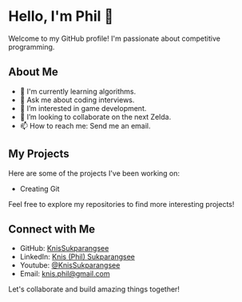 # Hello, I'm Phil 👋

Welcome to my GitHub profile! I'm passionate about competitive programming.

## About Me

- 🌱 I'm currently learning algorithms.
- 💬 Ask me about coding interviews.
- 👀 I’m interested in game development.
- 💞️ I’m looking to collaborate on the next Zelda.
- 📫 How to reach me: Send me an email.

## My Projects

Here are some of the projects I've been working on:

- Creating Git

Feel free to explore my repositories to find more interesting projects!

## Connect with Me

- GitHub: [KnisSukparangsee](https://github.com/KnisSukparangsee)
- LinkedIn: [Knis (Phil) Sukparangsee](https://linkedin.com/in/knis-phil-sukparangsee-388314214)
- Youtube: [@KnisSukparangsee](https://www.youtube.com/channel/UCoO0iJS-ziv8Sz-DWggTSUg)
- Email: knis.phil@gmail.com

Let's collaborate and build amazing things together!




<!---
KnisSukparangsee/KnisSukparangsee is a ✨ special ✨ repository because its `README.md` (this file) appears on your GitHub profile.
You can click the Preview link to take a look at your changes.
--->

